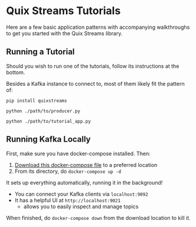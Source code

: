 # Quix Streams Tutorials

Here are a few basic application patterns with accompanying walkthroughs 
to get you started with the Quix Streams library.

## Running a Tutorial

Should you wish to run one of the tutorials, follow its instructions at the bottom.

Besides a Kafka instance to connect to, most of them likely fit the pattern of:

`pip install quixstreams`

`python ./path/to/producer.py`

`python ./path/to/tutorial_app.py`


## Running Kafka Locally

First, make sure you have docker-compose installed. Then:

1. [Download this docker-compose file](./docker-compose.yml) to a preferred location
2. From its directory, do `docker-compose up -d`

It sets up everything automatically, running it in the background!
 
- You can connect your Kafka clients via `localhost:9092`
- It has a helpful UI at `http://localhost:9021`
    - allows you to easily inspect and manage topics

When finished, do `docker-compose down` from the download location to kill it.
